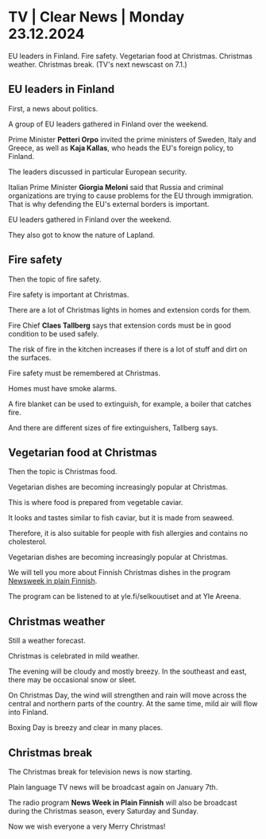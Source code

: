# TV \| Clear News \| Monday 23.12.2024

EU leaders in Finland. Fire safety. Vegetarian food at Christmas. Christmas weather. Christmas break. (TV's next newscast on 7.1.)

## EU leaders in Finland

First, a news about politics.

A group of EU leaders gathered in Finland over the weekend.

Prime Minister **Petteri Orpo** invited the prime ministers of Sweden, Italy and Greece, as well as **Kaja Kallas**, who heads the EU's foreign policy, to Finland.

The leaders discussed in particular European security.

Italian Prime Minister **Giorgia Meloni** said that Russia and criminal organizations are trying to cause problems for the EU through immigration. That is why defending the EU's external borders is important.

EU leaders gathered in Finland over the weekend.

They also got to know the nature of Lapland.

## Fire safety

Then the topic of fire safety.

Fire safety is important at Christmas.

There are a lot of Christmas lights in homes and extension cords for them.

Fire Chief **Claes Tallberg** says that extension cords must be in good condition to be used safely.

The risk of fire in the kitchen increases if there is a lot of stuff and dirt on the surfaces.

Fire safety must be remembered at Christmas.

Homes must have smoke alarms.

A fire blanket can be used to extinguish, for example, a boiler that catches fire.

And there are different sizes of fire extinguishers, Tallberg says.

## Vegetarian food at Christmas

Then the topic is Christmas food.

Vegetarian dishes are becoming increasingly popular at Christmas.

This is where food is prepared from vegetable caviar.

It looks and tastes similar to fish caviar, but it is made from seaweed.

Therefore, it is also suitable for people with fish allergies and contains no cholesterol.

Vegetarian dishes are becoming increasingly popular at Christmas.

We will tell you more about Finnish Christmas dishes in the program [Newsweek in plain Finnish](https://yle.fi/a/74-20133137).

The program can be listened to at yle.fi/selkouutiset and at Yle Areena.

## Christmas weather

Still a weather forecast.

Christmas is celebrated in mild weather.

The evening will be cloudy and mostly breezy. In the southeast and east, there may be occasional snow or sleet.

On Christmas Day, the wind will strengthen and rain will move across the central and northern parts of the country. At the same time, mild air will flow into Finland.

Boxing Day is breezy and clear in many places.

## Christmas break

The Christmas break for television news is now starting.

Plain language TV news will be broadcast again on January 7th.

The radio program **News Week in Plain Finnish** will also be broadcast during the Christmas season, every Saturday and Sunday.

Now we wish everyone a very Merry Christmas!

